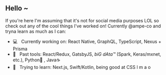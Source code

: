 ## Hello ~

If you're here I'm assuming that it's not for social media purposes LOL so check out any of the cool things I've worked on! Currently @ampe-co and tryna learn as much as I can: 
- 💻 &nbsp; Currently working on: React Native, GraphQL, TypeScript, Nexus + Prisma
- 🔨 &nbsp; Past tools: React/Redux, GatsbyJS, *biG dAta™* (Spark, Keras/mxnet, etc.), Python🐍 , Java☕️ 
- 🌱 &nbsp; Trying to learn: Next.js, Swift/Kotlin, being good at CSS l m a o

<!--
**orangejuicetin/orangejuicetin** is a ✨ _special_ ✨ repository because its `README.md` (this file) appears on your GitHub profile.

Here are some ideas to get you started:

- 🔭 I’m currently working on ...
- 🌱 I’m currently learning ...
- 👯 I’m looking to collaborate on ...
- 🤔 I’m looking for help with ...
- 💬 Ask me about ...
- 📫 How to reach me: ...
- 😄 Pronouns: ...
- ⚡ Fun fact: ...
-->
